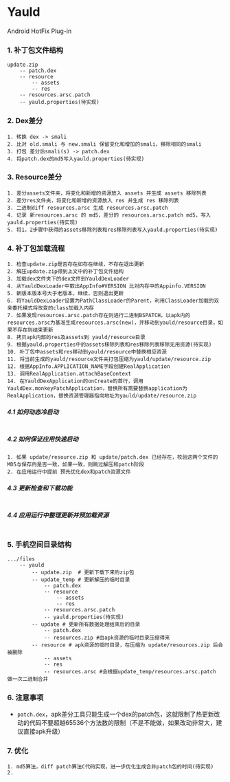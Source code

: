 # Yauld
Android HotFix Plug-in

### 1. 补丁包文件结构 
```
update.zip
	-- patch.dex
	-- resource
		-- assets
		-- res
	-- resources.arsc.patch
	-- yauld.properties(待实现)
```

### 2. Dex差分
```
1. 转换 dex -> smali
2. 比对 old.smali 与 new.smali 保留变化和增加的smali，移除相同的smali
3. 打包 差分后smali(s) -> patch.dex
4. 将patch.dex的md5写入yauld.properties(待实现)
```

### 3. Resource差分
```
1. 差分assets文件夹，将变化和新增的资源放入 assets 并生成 assets 移除列表
2. 差分res文件夹，将变化和新增的资源放入 res 并生成 res 移除列表
3. 二进制diff resources.arsc 生成 resources.arsc.patch
4. 记录 新resources.arsc 的 md5，差分的 resources.arsc.patch md5，写入yauld.properties(待实现)
5. 将1，2步骤中获得的assets移除列表和res移除列表写入yauld.properties(待实现)
```

### 4. 补丁包加载流程
```
1. 检查update.zip是否存在如存在继续，不存在退出更新
2. 解压update.zip得到上文中的补丁包文件结构
3. 加载dex文件夹下的dex文件到YauldDexLoader
4. 从YauldDexLoader中取出AppInfo#VERSION 比对内存中的Appinfo.VERSION
5. 新版本版本号大于老版本，继续，否则退出更新
6. 将YauldDexLoader设置为PathClassLoader的Parent，利用ClassLoader加载的双亲委托模式将改变的class加载入内存
7. 如果发现resources.arsc.patch存在则进行二进制BSPATCH，以apk内的resources.arsc为基准生成resources.arsc(new)，并移动到yauld/resource目录，如果不存在则结束更新
8. 拷贝apk内部的res及assets到 yauld/resource目录
9. 根据yauld.properties中的assets移除列表和res移除列表移除无用资源(待实现)
10. 补丁包中assets和res移动到yauld/resource中替换相应资源
11. 将当前生成的yauld/resource文件夹打包压缩为yauld/update/resource.zip
12. 根据AppInfo.APPLICATION_NAME字段创建RealApplication
13. 调用RealApplication.attachBaseContext
14. 在YauldDexApplication的onCreate的首行，调用YauldDex.monkeyPatchApplication，替换所有需要替换application为RealApplication，替换资源管理器指向地址为yauld/update/resource.zip
```
##### 4.1 如何动态冷启动

``` 

```

##### 4.2 如何保证应用快速启动
```
1. 如果 update/resource.zip 和 update/patch.dex 已经存在，校验这两个文件的MD5与保存的是否一致，如果一致，则跳过解压和patch阶段
2. 在应用运行中提前 预先优化dex和patch资源文件
```
##### 4.3 更新检查和下载功能
```

```
##### 4.4 应用运行中整理更新并预加载资源
```

```
### 5. 手机空间目录结构

```
.../files
	-- yauld
		-- update.zip  # 更新下载下来的zip包
		-- update_temp # 更新解压的临时目录
        	-- patch.dex
            -- resource
                -- assets
                -- res
            -- resources.arsc.patch
            -- yauld.properties(待实现)
		-- update # 更新所有数据处理结束后的目录
			-- patch.dex
			-- resources.zip #由apk资源的临时目录压缩得来
		-- resource # apk资源的临时目录，在压缩为 update/resources.zip 后会被删除
			-- assets
			-- res
			-- resources.arsc #会根据update_temp/resources.arsc.patch 做一次二进制合并
```

### 6. 注意事项

* `patch.dex`，apk差分工具只能生成一个dex的patch包，这就限制了热更新改动的代码不要超越65536个方法数的限制（不是不能做，如果改动非常大，建议直接apk升级）

### 7. 优化

```
1. md5算法，diff patch算法C代码实现，进一步优化生成合并patch包的时间(待实现)
2. 
```

